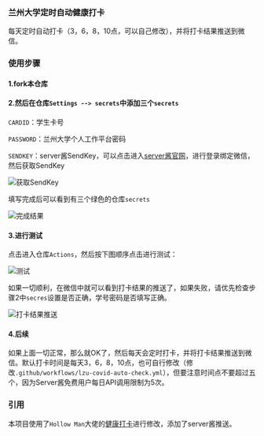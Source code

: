### 兰州大学定时自动健康打卡

每天定时自动打卡（3，6，8，10点，可以自己修改），并将打卡结果推送到微信。

### 使用步骤

#### 1.fork本仓库

#### 2.然后在仓库`Settings --> secrets`中添加三个`secrets`

`CARDID`：学生卡号

`PASSWORD`：兰州大学个人工作平台密码

`SENDKEY`：server酱SendKey，可以点击进入[server酱官网](https://sct.ftqq.com/)，进行登录绑定微信，然后获取SendKey

![获取SendKey](https://gitee.com/MerickBao/pic-embedding/raw/master/img/20211110113318.png)

填写完成后可以看到有三个绿色的仓库`secrets`

![完成结果](https://gitee.com/MerickBao/pic-embedding/raw/master/img/20211110112751.png)

#### 3.进行测试

点击进入仓库`Actions`，然后按下图顺序点击进行测试：

![测试](https://gitee.com/MerickBao/pic-embedding/raw/master/img/20211110113922.png)

如果一切顺利，在微信中就可以看到打卡结果的推送了，如果失败，请优先检查步骤2中`secres`设置是否正确，学号密码是否填写正确。

![打卡结果推送](https://gitee.com/MerickBao/pic-embedding/raw/master/img/20211110114312.png)

#### 4.后续

如果上面一切正常，那么就OK了，然后每天会定时打卡，并将打卡结果推送到微信。默认打卡时间是每天3，6，8，10点，也可自行修改（修改`.github/workflows/lzu-covid-auto-check.yml`），但要注意时间点不要超过五个，因为Server酱免费用户每日API调用限制为5次。

### 引用

本项目使用了`Hollow Man`大佬的[健康打卡](https://gitee.com/hollowman6/LZU-Auto-COVID-Health-Report)进行修改，添加了server酱推送。


